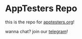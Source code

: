 # AppTesters Repo
this is the repo for [apptesters.org](https://apptesters.org)!

wanna chat? join our [telegram](https://t.me/AppleTesters)! 
